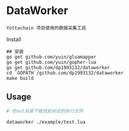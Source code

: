# DataWorker

```
Yottachain 项目使用的数据采集工具
```

Install

```
## 安装
go get github.com/yuin/gluamapper
go get github.com/yuin/gopher-lua
go get github.com/dp1993132/dataworker
cd `GOPATH`/github.com/dp1993132/dataworker
make build
```

## Usage
```bash
# 在out目录下能找到对应的执行文件

dataworker ./example/test.lua

```


